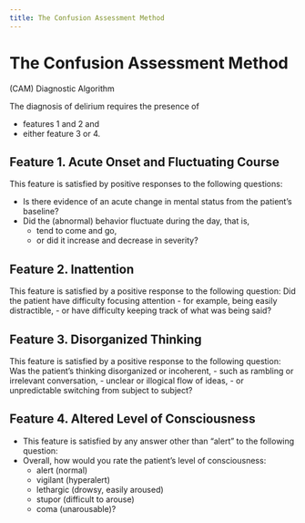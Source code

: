 ```yaml
---
title: The Confusion Assessment Method
---
```

# The Confusion Assessment Method
(CAM) Diagnostic Algorithm

The diagnosis of delirium requires the presence of
- features 1 and 2 and
- either feature 3 or 4.

## Feature 1. Acute Onset and Fluctuating Course
This feature is satisfied by positive responses to the following questions:
- Is there evidence of an acute change in mental status from the patient’s baseline?
- Did the (abnormal) behavior fluctuate during the day, that is,
	- tend to come and go,
	- or did it increase and decrease in severity?

## Feature 2. Inattention
This feature is satisfied by a positive response to the following question:
Did the patient have difficulty focusing attention
	- for example, being easily distractible,
	- or have difficulty keeping track of what was being said?

## Feature 3. Disorganized Thinking
This feature is satisfied by a positive response to the following question:
Was the patient’s thinking disorganized or incoherent,
	- such as rambling or irrelevant conversation,
	- unclear or illogical flow of ideas,
	- or unpredictable switching from subject to subject?

## Feature 4. Altered Level of Consciousness
- This feature is satisfied by any answer other than “alert” to the following question:
- Overall, how would you rate the patient’s level of consciousness:
	- alert (normal)
	- vigilant (hyperalert)
	- lethargic (drowsy, easily aroused)
	- stupor (difficult to arouse)
	- coma (unarousable)?
